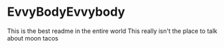 # EvvyBodyEvvybody
This is the best readme in the entire world
This really isn't the place to talk about moon tacos
